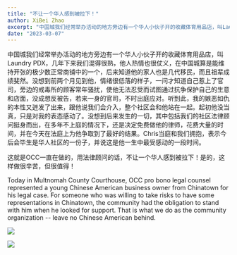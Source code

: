 ```yaml
---
title: "不让一个华人感到被拉下！"
author: XiBei Zhao
excerpt: "中国城我们经常举办活动的地方旁边有一个华人小伙子开的收藏体育用品店，叫Laundry PDX，几年下来我们混得很熟，他人热情也很仗义，在中国城算是能维持开张的极少数正常商铺中的一个，后来知道他的家人也是几代移民，而且祖辈成绩斐然。没想到前两个月见到他，情绪很低落的样子，一问才知道自己惹上了官司，旁边的戒毒所的顾客常年骚扰，使他无法忍受而试图通过抗争保护自己的生意和店面，没成想反被告，若来一身的官司，不时出庭应对。听到此，我的嫉恶如仇的本性又迸发了出来，"
date: "2023-03-07"
---
```


中国城我们经常举办活动的地方旁边有一个华人小伙子开的收藏体育用品店，叫Laundry PDX，几年下来我们混得很熟，他人热情也很仗义，在中国城算是能维持开张的极少数正常商铺中的一个，后来知道他的家人也是几代移民，而且祖辈成绩斐然。没想到前两个月见到他，情绪很低落的样子，一问才知道自己惹上了官司，旁边的戒毒所的顾客常年骚扰，使他无法忍受而试图通过抗争保护自己的生意和店面，没成想反被告，若来一身的官司，不时出庭应对。听到此，我的嫉恶如仇的本性又迸发了出来，跟他说我们会介入，整个社区会和他站在一起。起初他没当真，只是对我的表态感动了。没想到后来发生的一切，其中包括我们的社区法律顾问挺身而出，在多年不上庭的情况下，还是决定免费做他的律师，花费大量的时间，并在今天在法庭上为他争取到了最好的结果。Chris当庭和我们拥抱，表示今后会毕生是华人社区的一份子，并说这是他一生中最受感动的一段时间。

这就是OCC一直在做的，用法律顾问的话，不让一个华人感到被拉下！是的，这样做很辛苦，但很值得！

Today in Multnomah County Courthouse, OCC pro bono legal counsel represented a young Chinese American business owner from Chinatown for his legal case. For someone who was willing to take risks to have some representations in Chinatown, the community had the obligation to stand with him when he looked for support. That is what we do as the community organization -- leave no Chinese American behind.

![](https://res.cloudinary.com/dhngj18do/image/upload/f_auto,q_auto/v1/images/330432063_950203229491429_6744556040727616914_n)

![](https://res.cloudinary.com/dhngj18do/image/upload/f_auto,q_auto/v1/images/335016202_1384338005664260_1001256605419946896_n)
